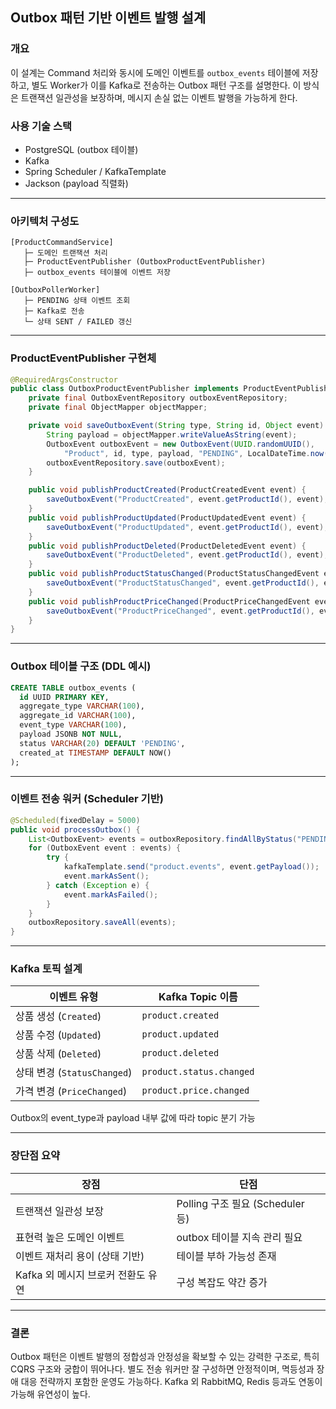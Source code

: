 ## Outbox 패턴 기반 이벤트 발행 설계

###  개요

이 설계는 Command 처리와 동시에 도메인 이벤트를 `outbox_events` 테이블에 저장하고, 별도 Worker가 이를 Kafka로 전송하는 Outbox 패턴 구조를 설명한다. 이 방식은 트랜잭션 일관성을 보장하며, 메시지 손실 없는 이벤트 발행을 가능하게 한다.

###  사용 기술 스택

* PostgreSQL (outbox 테이블)
* Kafka
* Spring Scheduler / KafkaTemplate
* Jackson (payload 직렬화)

---

###  아키텍처 구성도

```
[ProductCommandService]
   ├─ 도메인 트랜잭션 처리
   ├─ ProductEventPublisher (OutboxProductEventPublisher)
   ├─ outbox_events 테이블에 이벤트 저장
   
[OutboxPollerWorker]
   ├─ PENDING 상태 이벤트 조회
   ├─ Kafka로 전송
   └─ 상태 SENT / FAILED 갱신
```

---

###  ProductEventPublisher 구현체

```java
@RequiredArgsConstructor
public class OutboxProductEventPublisher implements ProductEventPublisher {
    private final OutboxEventRepository outboxEventRepository;
    private final ObjectMapper objectMapper;

    private void saveOutboxEvent(String type, String id, Object event) {
        String payload = objectMapper.writeValueAsString(event);
        OutboxEvent outboxEvent = new OutboxEvent(UUID.randomUUID(),
            "Product", id, type, payload, "PENDING", LocalDateTime.now());
        outboxEventRepository.save(outboxEvent);
    }

    public void publishProductCreated(ProductCreatedEvent event) {
        saveOutboxEvent("ProductCreated", event.getProductId(), event);
    }
    public void publishProductUpdated(ProductUpdatedEvent event) {
        saveOutboxEvent("ProductUpdated", event.getProductId(), event);
    }
    public void publishProductDeleted(ProductDeletedEvent event) {
        saveOutboxEvent("ProductDeleted", event.getProductId(), event);
    }
    public void publishProductStatusChanged(ProductStatusChangedEvent event) {
        saveOutboxEvent("ProductStatusChanged", event.getProductId(), event);
    }
    public void publishProductPriceChanged(ProductPriceChangedEvent event) {
        saveOutboxEvent("ProductPriceChanged", event.getProductId(), event);
    }
}
```

---

###  Outbox 테이블 구조 (DDL 예시)

```sql
CREATE TABLE outbox_events (
  id UUID PRIMARY KEY,
  aggregate_type VARCHAR(100),
  aggregate_id VARCHAR(100),
  event_type VARCHAR(100),
  payload JSONB NOT NULL,
  status VARCHAR(20) DEFAULT 'PENDING',
  created_at TIMESTAMP DEFAULT NOW()
);
```

---

###  이벤트 전송 워커 (Scheduler 기반)

```java
@Scheduled(fixedDelay = 5000)
public void processOutbox() {
    List<OutboxEvent> events = outboxRepository.findAllByStatus("PENDING");
    for (OutboxEvent event : events) {
        try {
            kafkaTemplate.send("product.events", event.getPayload());
            event.markAsSent();
        } catch (Exception e) {
            event.markAsFailed();
        }
    }
    outboxRepository.saveAll(events);
}
```

---

###  Kafka 토픽 설계

| 이벤트 유형                  | Kafka Topic 이름           |
| ----------------------- | ------------------------ |
| 상품 생성 (`Created`)       | `product.created`        |
| 상품 수정 (`Updated`)       | `product.updated`        |
| 상품 삭제 (`Deleted`)       | `product.deleted`        |
| 상태 변경 (`StatusChanged`) | `product.status.changed` |
| 가격 변경 (`PriceChanged`)  | `product.price.changed`  |

Outbox의 event\_type과 payload 내부 값에 따라 topic 분기 가능

---

###  장단점 요약

| 장점                     | 단점                          |
| ---------------------- | --------------------------- |
| 트랜잭션 일관성 보장            | Polling 구조 필요 (Scheduler 등) |
| 표현력 높은 도메인 이벤트         | outbox 테이블 지속 관리 필요         |
| 이벤트 재처리 용이 (상태 기반)     | 테이블 부하 가능성 존재               |
| Kafka 외 메시지 브로커 전환도 유연 | 구성 복잡도 약간 증가                |

---

###  결론

Outbox 패턴은 이벤트 발행의 정합성과 안정성을 확보할 수 있는 강력한 구조로, 특히 CQRS 구조와 궁합이 뛰어나다. 별도 전송 워커만 잘 구성하면 안정적이며, 멱등성과 장애 대응 전략까지 포함한 운영도 가능하다. Kafka 외 RabbitMQ, Redis 등과도 연동이 가능해 유연성이 높다.
